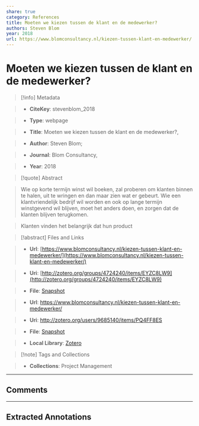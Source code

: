 ```yaml
---  
share: true  
category: References  
title: Moeten we kiezen tussen de klant en de medewerker?  
authors: Steven Blom  
year: 2018  
url: https://www.blomconsultancy.nl/kiezen-tussen-klant-en-medewerker/  
---  
```

  
# Moeten we kiezen tussen de klant en de medewerker?  
  
> [!info] Metadata  
> - **CiteKey**: stevenblom_2018  
> - **Type**: webpage  
> - **Title**: Moeten we kiezen tussen de klant en de medewerker?,   
> - **Author**: Steven Blom;    
> - **Journal**: Blom Consultancy,   
> - **Year**: 2018   
  
> [!quote] Abstract  
> Wie op korte termijn winst wil boeken, zal proberen om klanten binnen te halen, uit te wringen en dan maar zien wat er gebeurt. Wie een klantvriendelijk bedrijf wil worden en ook op lange termijn winstgevend wil blijven, moet het anders doen, en zorgen dat de klanten blijven terugkomen.  
>   
> Klanten vinden het belangrijk dat hun product  
  
> [!abstract] Files and Links  
> - **Url**: [https://www.blomconsultancy.nl/kiezen-tussen-klant-en-medewerker/](https://www.blomconsultancy.nl/kiezen-tussen-klant-en-medewerker/)  
> - **Uri**: [http://zotero.org/groups/4724240/items/EYZC8LW9](http://zotero.org/groups/4724240/items/EYZC8LW9)  
> - **File**: [Snapshot](file:///Users/jan/Zotero/storage/WKA3K2DM/kiezen-tussen-klant-en-medewerker.html)  
> - **Url**: https://www.blomconsultancy.nl/kiezen-tussen-klant-en-medewerker/  
> - **Uri**: http://zotero.org/users/9685140/items/PQ4FF8ES  
> - **File**: [Snapshot](file://C:%5CUsers%5C20003936%5CZotero%5Cstorage%5CJ3AET7UI%5Ckiezen-tussen-klant-en-medewerker.html)  
> - **Local Library**: [Zotero]((zotero://select/library/items/PQ4FF8ES))  
  
> [!note] Tags and Collections  
> - **Collections**: Project Management  
  
----  
  
## Comments  
  
  
  
----  
  
## Extracted Annotations  
  
